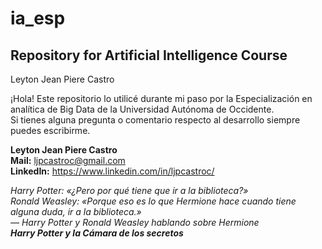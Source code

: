 # ia_esp
## Repository for Artificial Intelligence Course
Leyton Jean Piere Castro

¡Hola! Este repositorio lo utilicé durante mi paso por la Especialización en analítica de Big Data de la Universidad Autónoma de Occidente.  
Si tienes alguna pregunta o comentario respecto al desarrollo siempre puedes escribirme.  

**Leyton Jean Piere Castro**  
**Mail:** ljpcastroc@gmail.com  
**LinkedIn:** https://www.linkedin.com/in/ljpcastroc/


*Harry Potter: «¿Pero por qué tiene que ir a la biblioteca?»*  
*Ronald Weasley: «Porque eso es lo que Hermione hace cuando tiene alguna duda, ir a la biblioteca.»*  
*— Harry Potter y Ronald Weasley hablando sobre Hermione*  
***Harry Potter y la Cámara de los secretos***

